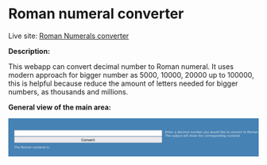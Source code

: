 # Roman numeral converter

Live site: [Roman Numerals converter](https://javierdebug.github.io/roman-numerals-converter/)

**Description:**

This webapp can convert decimal number to Roman numeral. It uses modern approach for bigger number as 5000, 10000, 20000 up to 100000, this is helpful because reduce the amount of letters needed for bigger numbers, as thousands and millions.

**General view of the main area:**

![Screenshot Image](images/Screenshot-converter.png)